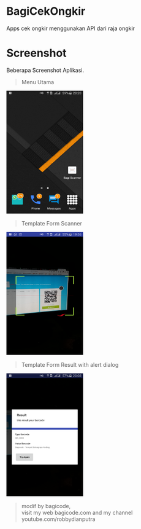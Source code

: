 # BagiCekOngkir
Apps cek ongkir menggunakan API dari raja ongkir

# Screenshot
Beberapa Screenshot Aplikasi.
> Menu Utama
<img src="https://github.com/bagi-code/BagiScanner/blob/master/home.png" width="200" height="320"/> 

> Template Form Scanner
<img src="https://github.com/bagi-code/BagiScanner/blob/master/target.png" width="200" height="320"/>

> Template Form Result with alert dialog
<img src="https://github.com/bagi-code/BagiScanner/blob/master/result.png" width="200" height="320"/>

> modif by bagicode, <br>
visit my web bagicode.com and my channel youtube.com/robbydianputra
